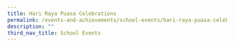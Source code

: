 ```yaml
---
title: Hari Raya Puasa Celebrations
permalink: /events-and-achievements/school-events/hari-raya-puasa-celebrations/
description: ""
third_nav_title: School Events
---
```

